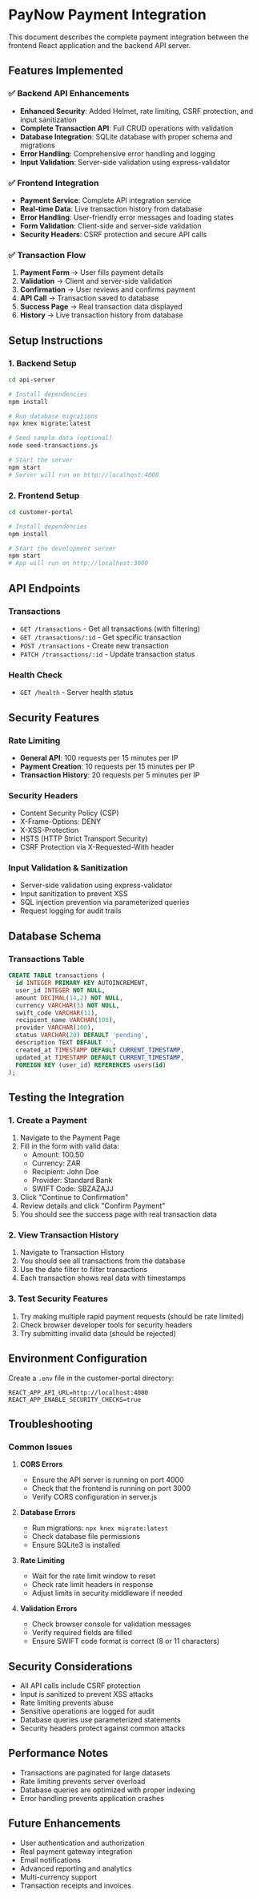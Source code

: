 # PayNow Payment Integration

This document describes the complete payment integration between the frontend React application and the backend API server.

## Features Implemented

### ✅ Backend API Enhancements
- **Enhanced Security**: Added Helmet, rate limiting, CSRF protection, and input sanitization
- **Complete Transaction API**: Full CRUD operations with validation
- **Database Integration**: SQLite database with proper schema and migrations
- **Error Handling**: Comprehensive error handling and logging
- **Input Validation**: Server-side validation using express-validator

### ✅ Frontend Integration
- **Payment Service**: Complete API integration service
- **Real-time Data**: Live transaction history from database
- **Error Handling**: User-friendly error messages and loading states
- **Form Validation**: Client-side and server-side validation
- **Security Headers**: CSRF protection and secure API calls

### ✅ Transaction Flow
1. **Payment Form** → User fills payment details
2. **Validation** → Client and server-side validation
3. **Confirmation** → User reviews and confirms payment
4. **API Call** → Transaction saved to database
5. **Success Page** → Real transaction data displayed
6. **History** → Live transaction history from database

## Setup Instructions

### 1. Backend Setup

```bash
cd api-server

# Install dependencies
npm install

# Run database migrations
npx knex migrate:latest

# Seed sample data (optional)
node seed-transactions.js

# Start the server
npm start
# Server will run on http://localhost:4000
```

### 2. Frontend Setup

```bash
cd customer-portal

# Install dependencies
npm install

# Start the development server
npm start
# App will run on http://localhost:3000
```

## API Endpoints

### Transactions
- `GET /transactions` - Get all transactions (with filtering)
- `GET /transactions/:id` - Get specific transaction
- `POST /transactions` - Create new transaction
- `PATCH /transactions/:id` - Update transaction status

### Health Check
- `GET /health` - Server health status

## Security Features

### Rate Limiting
- **General API**: 100 requests per 15 minutes per IP
- **Payment Creation**: 10 requests per 15 minutes per IP
- **Transaction History**: 20 requests per 5 minutes per IP

### Security Headers
- Content Security Policy (CSP)
- X-Frame-Options: DENY
- X-XSS-Protection
- HSTS (HTTP Strict Transport Security)
- CSRF Protection via X-Requested-With header

### Input Validation & Sanitization
- Server-side validation using express-validator
- Input sanitization to prevent XSS
- SQL injection prevention via parameterized queries
- Request logging for audit trails

## Database Schema

### Transactions Table
```sql
CREATE TABLE transactions (
  id INTEGER PRIMARY KEY AUTOINCREMENT,
  user_id INTEGER NOT NULL,
  amount DECIMAL(14,2) NOT NULL,
  currency VARCHAR(3) NOT NULL,
  swift_code VARCHAR(11),
  recipient_name VARCHAR(100),
  provider VARCHAR(100),
  status VARCHAR(20) DEFAULT 'pending',
  description TEXT DEFAULT '',
  created_at TIMESTAMP DEFAULT CURRENT_TIMESTAMP,
  updated_at TIMESTAMP DEFAULT CURRENT_TIMESTAMP,
  FOREIGN KEY (user_id) REFERENCES users(id)
);
```

## Testing the Integration

### 1. Create a Payment
1. Navigate to the Payment Page
2. Fill in the form with valid data:
   - Amount: 100.50
   - Currency: ZAR
   - Recipient: John Doe
   - Provider: Standard Bank
   - SWIFT Code: SBZAZAJJ
3. Click "Continue to Confirmation"
4. Review details and click "Confirm Payment"
5. You should see the success page with real transaction data

### 2. View Transaction History
1. Navigate to Transaction History
2. You should see all transactions from the database
3. Use the date filter to filter transactions
4. Each transaction shows real data with timestamps

### 3. Test Security Features
1. Try making multiple rapid payment requests (should be rate limited)
2. Check browser developer tools for security headers
3. Try submitting invalid data (should be rejected)

## Environment Configuration

Create a `.env` file in the customer-portal directory:
```env
REACT_APP_API_URL=http://localhost:4000
REACT_APP_ENABLE_SECURITY_CHECKS=true
```

## Troubleshooting

### Common Issues

1. **CORS Errors**
   - Ensure the API server is running on port 4000
   - Check that the frontend is running on port 3000
   - Verify CORS configuration in server.js

2. **Database Errors**
   - Run migrations: `npx knex migrate:latest`
   - Check database file permissions
   - Ensure SQLite3 is installed

3. **Rate Limiting**
   - Wait for the rate limit window to reset
   - Check rate limit headers in response
   - Adjust limits in security middleware if needed

4. **Validation Errors**
   - Check browser console for validation messages
   - Verify required fields are filled
   - Ensure SWIFT code format is correct (8 or 11 characters)

## Security Considerations

- All API calls include CSRF protection
- Input is sanitized to prevent XSS attacks
- Rate limiting prevents abuse
- Sensitive operations are logged for audit
- Database queries use parameterized statements
- Security headers protect against common attacks

## Performance Notes

- Transactions are paginated for large datasets
- Rate limiting prevents server overload
- Database queries are optimized with proper indexing
- Error handling prevents application crashes

## Future Enhancements

- User authentication and authorization
- Real payment gateway integration
- Email notifications
- Advanced reporting and analytics
- Multi-currency support
- Transaction receipts and invoices
